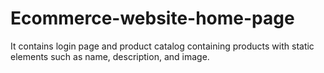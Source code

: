 # Ecommerce-website-home-page
It contains login page and product catalog containing products with static elements  such as name, description, and image.
